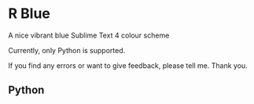 # R Blue
 A nice vibrant blue Sublime Text 4 colour scheme
 
 Currently, only Python is supported.
 
 If you find any errors or want to give feedback, please tell me. Thank you.

## Python
